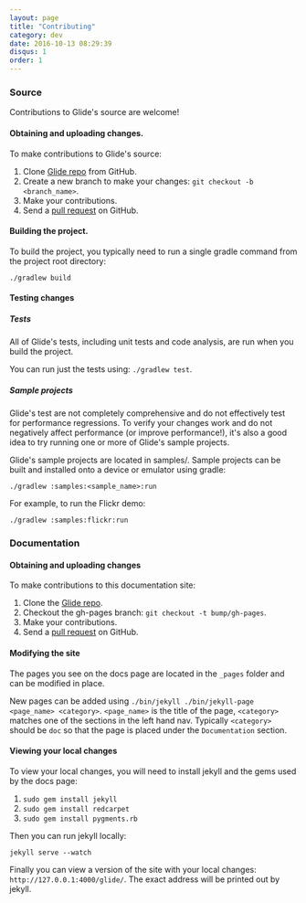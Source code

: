```yaml
---
layout: page
title: "Contributing"
category: dev
date: 2016-10-13 08:29:39
disqus: 1
order: 1
---
```

### Source

Contributions to Glide's source are welcome!

#### Obtaining and uploading changes.

To make contributions to Glide's source:

1. Clone [Glide repo][1] from GitHub.
2. Create a new branch to make your changes: ``git checkout -b <branch_name>``.
3. Make your contributions.
4. Send a [pull request][2] on GitHub.


#### Building the project.

To build the project, you typically need to run a single gradle command from the project root directory: 

``./gradlew build``


#### Testing changes

##### Tests

All of Glide's tests, including unit tests and code analysis, are run when you build the project. 

You can run just the tests using: ``./gradlew test``.

##### Sample projects

Glide's test are not completely comprehensive and do not effectively test for performance regressions. To verify your changes work and do not negatively affect performance (or improve performance!), it's also a good idea to try running one or more of Glide's sample projects. 

Glide's sample projects are located in samples/. Sample projects can be built and installed onto a device or emulator using gradle:

``./gradlew :samples:<sample_name>:run``

For example, to run the Flickr demo:

``./gradlew :samples:flickr:run``

### Documentation

#### Obtaining and uploading changes

To make contributions to this documentation site:

1. Clone the [Glide repo][1].
2. Checkout the gh-pages branch: ``git checkout -t bump/gh-pages``.
3. Make your contributions.
4. Send a [pull request][2] on GitHub.

#### Modifying the site

The pages you see on the docs page are located in the ``_pages`` folder and can be modified in place. 

New pages can be added using ``./bin/jekyll ./bin/jekyll-page <page_name> <category>``. ``<page_name>`` is the title of the page, ``<category>`` matches one of the sections in the left hand nav. Typically ``<category>`` should be ``doc`` so that the page is placed under the ``Documentation`` section.


#### Viewing your local changes

To view your local changes, you will need to install jekyll and the gems used by the docs page:

1. ``sudo gem install jekyll``
2. ``sudo gem install redcarpet``
3. ``sudo gem install pygments.rb``

Then you can run jekyll locally:

``jekyll serve --watch``

Finally you can view a version of the site with your local changes: ``http://127.0.0.1:4000/glide/``. The exact address will be printed out by jekyll.

[1]: https://github.com/bumptech/glide
[2]: https://help.github.com/articles/creating-a-pull-request/
 
